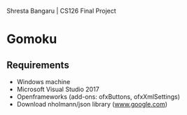 Shresta Bangaru | CS126 Final Project

# Gomoku

## Requirements
* Windows machine
* Microsoft Visual Studio 2017 
* Openframeworks (add-ons: ofxButtons, ofxXmlSettings) 
* Download nholmann/json library (www.google.com) 

